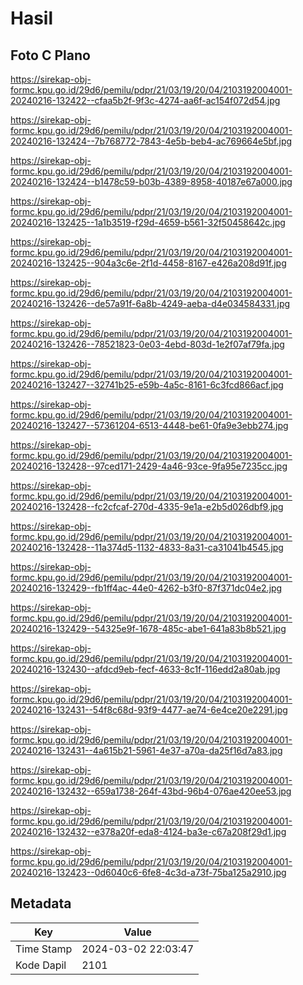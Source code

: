 # Hasil

## Foto C Plano

https://sirekap-obj-formc.kpu.go.id/29d6/pemilu/pdpr/21/03/19/20/04/2103192004001-20240216-132422--cfaa5b2f-9f3c-4274-aa6f-ac154f072d54.jpg

https://sirekap-obj-formc.kpu.go.id/29d6/pemilu/pdpr/21/03/19/20/04/2103192004001-20240216-132424--7b768772-7843-4e5b-beb4-ac769664e5bf.jpg

https://sirekap-obj-formc.kpu.go.id/29d6/pemilu/pdpr/21/03/19/20/04/2103192004001-20240216-132424--b1478c59-b03b-4389-8958-40187e67a000.jpg

https://sirekap-obj-formc.kpu.go.id/29d6/pemilu/pdpr/21/03/19/20/04/2103192004001-20240216-132425--1a1b3519-f29d-4659-b561-32f50458642c.jpg

https://sirekap-obj-formc.kpu.go.id/29d6/pemilu/pdpr/21/03/19/20/04/2103192004001-20240216-132425--904a3c6e-2f1d-4458-8167-e426a208d91f.jpg

https://sirekap-obj-formc.kpu.go.id/29d6/pemilu/pdpr/21/03/19/20/04/2103192004001-20240216-132426--de57a91f-6a8b-4249-aeba-d4e034584331.jpg

https://sirekap-obj-formc.kpu.go.id/29d6/pemilu/pdpr/21/03/19/20/04/2103192004001-20240216-132426--78521823-0e03-4ebd-803d-1e2f07af79fa.jpg

https://sirekap-obj-formc.kpu.go.id/29d6/pemilu/pdpr/21/03/19/20/04/2103192004001-20240216-132427--32741b25-e59b-4a5c-8161-6c3fcd866acf.jpg

https://sirekap-obj-formc.kpu.go.id/29d6/pemilu/pdpr/21/03/19/20/04/2103192004001-20240216-132427--57361204-6513-4448-be61-0fa9e3ebb274.jpg

https://sirekap-obj-formc.kpu.go.id/29d6/pemilu/pdpr/21/03/19/20/04/2103192004001-20240216-132428--97ced171-2429-4a46-93ce-9fa95e7235cc.jpg

https://sirekap-obj-formc.kpu.go.id/29d6/pemilu/pdpr/21/03/19/20/04/2103192004001-20240216-132428--fc2cfcaf-270d-4335-9e1a-e2b5d026dbf9.jpg

https://sirekap-obj-formc.kpu.go.id/29d6/pemilu/pdpr/21/03/19/20/04/2103192004001-20240216-132428--11a374d5-1132-4833-8a31-ca31041b4545.jpg

https://sirekap-obj-formc.kpu.go.id/29d6/pemilu/pdpr/21/03/19/20/04/2103192004001-20240216-132429--fb1ff4ac-44e0-4262-b3f0-87f371dc04e2.jpg

https://sirekap-obj-formc.kpu.go.id/29d6/pemilu/pdpr/21/03/19/20/04/2103192004001-20240216-132429--54325e9f-1678-485c-abe1-641a83b8b521.jpg

https://sirekap-obj-formc.kpu.go.id/29d6/pemilu/pdpr/21/03/19/20/04/2103192004001-20240216-132430--afdcd9eb-fecf-4633-8c1f-116edd2a80ab.jpg

https://sirekap-obj-formc.kpu.go.id/29d6/pemilu/pdpr/21/03/19/20/04/2103192004001-20240216-132431--54f8c68d-93f9-4477-ae74-6e4ce20e2291.jpg

https://sirekap-obj-formc.kpu.go.id/29d6/pemilu/pdpr/21/03/19/20/04/2103192004001-20240216-132431--4a615b21-5961-4e37-a70a-da25f16d7a83.jpg

https://sirekap-obj-formc.kpu.go.id/29d6/pemilu/pdpr/21/03/19/20/04/2103192004001-20240216-132432--659a1738-264f-43bd-96b4-076ae420ee53.jpg

https://sirekap-obj-formc.kpu.go.id/29d6/pemilu/pdpr/21/03/19/20/04/2103192004001-20240216-132432--e378a20f-eda8-4124-ba3e-c67a208f29d1.jpg

https://sirekap-obj-formc.kpu.go.id/29d6/pemilu/pdpr/21/03/19/20/04/2103192004001-20240216-132423--0d6040c6-6fe8-4c3d-a73f-75ba125a2910.jpg


## Metadata

| Key        | Value               |
| ---------- | ------------------- |
| Time Stamp | 2024-03-02 22:03:47 |
| Kode Dapil | 2101                |



